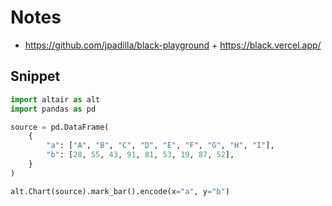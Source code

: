 # Notes

- https://github.com/jpadilla/black-playground + https://black.vercel.app/

## Snippet

```python
import altair as alt
import pandas as pd

source = pd.DataFrame(
    {
        "a": ["A", "B", "C", "D", "E", "F", "G", "H", "I"],
        "b": [28, 55, 43, 91, 81, 53, 19, 87, 52],
    }
)

alt.Chart(source).mark_bar().encode(x="a", y="b")
```
